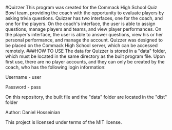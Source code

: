 #Quizzer
This program was created for the Commack High School Quiz Bowl team, providing the coach with the opportunity to evaluate players by asking trivia questions.
Quizzer has two interfaces, one for the coach, and one for the players.
On the coach's interface, the user is able to assign questions, manage players and teams, and view player performances.
On the player's interface, the user is able to answer questions, view his or her personal performance, and manage the account.
Quizzer was designed to be placed on the Commack High School server, which can be accessed remotely.
###HOW TO USE
The data for Quizzer is stored in a "data" folder, which must be located in the same directory as the built program file.
Upon first use, there are no player accounts, and they can only be created by the coach, who has the following login information:

Username - user

Password - pass

On this repository, the built file and the "data" folder are located in the "dist" folder

Author: Daniel Hosseinian

This project is licensed under terms of the MIT license.
